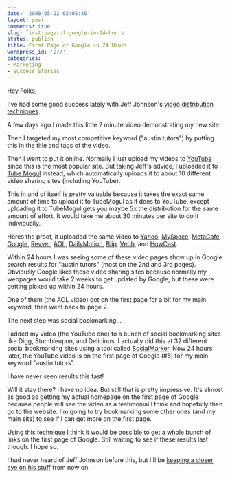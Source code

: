 ```yaml
---
date: '2008-05-22 02:05:45'
layout: post
comments: true
slug: first-page-of-google-in-24-hours
status: publish
title: First Page of Google in 24 Hours
wordpress_id: '277'
categories:
- Marketing
- Success Stories
---
```


Hey Folks,

I've had some good success lately with Jeff Johnson's [video distribution techniques](http://www.startbreakingfree.com/go/jj).

A few days ago I made this little 2 minute video demonstrating my new site:


Then I targeted my most competitive keyword ("austin tutors") by putting this in the title and tags of the video.

Then I went to put it online.  Normally I just upload my videos to [YouTube](http://www.youtube.com/user/bdarmstrong1) since this is the most popular site.  But taking Jeff's advice, I uploaded it to [Tube Mogul](http://www.tubemogul.com) instead, which automatically uploads it to about 10 different video sharing sites (including YouTube).

This in and of itself is pretty valuable because it takes the exact same amount of time to upload it to TubeMogul as it does to YouTube, except uploading it to TubeMogul gets you maybe 5x the distribution for the same amount of effort.  It would take me about 30 minutes per site to do it individually.

Heres the proof, it uploaded the same video to [Yahoo](http://video.yahoo.com/watch/2694339/7862043), [MySpace](http://vids.myspace.com/index.cfm?fuseaction=vids.individual&videoid=2111398470), [MetaCafe](http://www.metacafe.com/watch/1322632/), [Google](http://video.google.com/videoplay?docid=3160622116978808884), [Revver](http://one.revver.com/watch/893892), [AOL](http://uncutvideo.aol.com/videos/5eec94461c496d1c85064746429ba7a9), [DailyMotion](http://www.dailymotion.com/video/x5gmq4), [Blip](http://www.blip.tv/file/915336), [Veoh](http://www.veoh.com/videos/v11368067n4J7bswD), and [HowCast](http://www.howcast.com/videos/9136-Austin-Tutors-Where-To-Find-the-Best-Tutors-in-Austin-TX).

Within 24 hours I was seeing some of these video pages show up in Google search results for "austin tutors" (most on the 2nd and 3rd pages).  Obviously Google likes these video sharing sites because normally my webpages would take 2 weeks to get updated by Google, but these were getting picked up within 24 hours.

One of them (the AOL video) got on the first page for a bit for my main keyword, then went back to page 2.

The next step was social bookmarking...

I added my video (the YouTube one) to a bunch of social bookmarking sites like Digg, Stumbleupon, and Delicious.  I actually did this at 32 different social bookmarking sites using a tool called [SocialMarker](http://www.socialmarker.com).  Now 24 hours later, the YouTube video is on the first page of Google (#5) for my main keyword "austin tutors".

I have never seen results this fast!

Will it stay there?  I have no idea.  But still that is pretty impressive.  It's almost as good as getting my actual homepage on the first page of Google because people will see the video as a testimonial I think and hopefully then go to the website.  I'm going to try bookmarking some other ones (and my main site) to see if I can get more on the first page.

Using this technique I think it would be possible to get a whole bunch of links on the first page of Google.  Still waiting to see if these results last though.  I hope so.

I had never heard of Jeff Johnson before this, but I'll be [keeping a closer eye on his stuff](http://www.startbreakingfree.com/go/jj) from now on.
